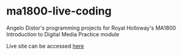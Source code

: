 # ma1800-live-coding
Angelo Distor's programming projects for Royal Holloway's MA1800 Introduction to Digital Media Practice module

Live site can be accessed [here](https://distorangelo-7ux.github.io/ma1800-live-coding/)
